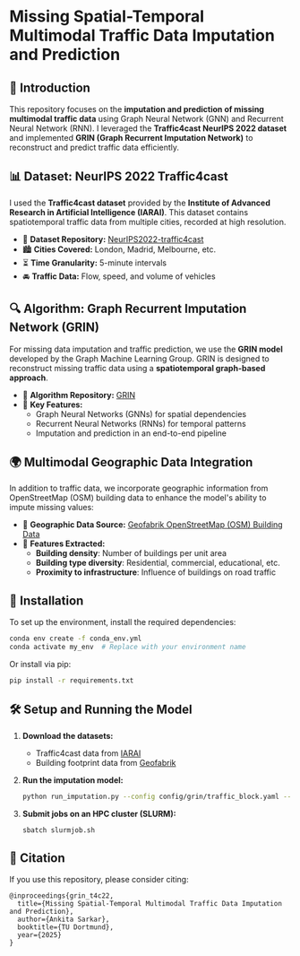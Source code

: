 # Missing Spatial-Temporal Multimodal Traffic Data Imputation and Prediction

## 📌 Introduction
This repository focuses on the **imputation and prediction of missing multimodal traffic data** using Graph Neural Network (GNN) and Recurrent Neural Network (RNN). I leveraged the **Traffic4cast NeurIPS 2022 dataset** and implemented **GRIN (Graph Recurrent Imputation Network)** to reconstruct and predict traffic data efficiently. 

## 📊 Dataset: NeurIPS 2022 Traffic4cast
I used the **Traffic4cast dataset** provided by the **Institute of Advanced Research in Artificial Intelligence (IARAI)**. This dataset contains spatiotemporal traffic data from multiple cities, recorded at high resolution. 

- 📁 **Dataset Repository:** [NeurIPS2022-traffic4cast](https://github.com/iarai/NeurIPS2022-traffic4cast)
- 🏙 **Cities Covered:** London, Madrid, Melbourne, etc.
- ⏳ **Time Granularity:** 5-minute intervals
- 🚘 **Traffic Data:** Flow, speed, and volume of vehicles

## 🔍 Algorithm: Graph Recurrent Imputation Network (GRIN)
For missing data imputation and traffic prediction, we use the **GRIN model** developed by the Graph Machine Learning Group. GRIN is designed to reconstruct missing traffic data using a **spatiotemporal graph-based approach**.

- 📁 **Algorithm Repository:** [GRIN](https://github.com/Graph-Machine-Learning-Group/grin)
- 📌 **Key Features:**
  - Graph Neural Networks (GNNs) for spatial dependencies
  - Recurrent Neural Networks (RNNs) for temporal patterns
  - Imputation and prediction in an end-to-end pipeline

## 🌍 Multimodal Geographic Data Integration
In addition to traffic data, we incorporate geographic information from OpenStreetMap (OSM) building data to enhance the model's ability to impute missing values:

- 📁 **Geographic Data Source:** [Geofabrik OpenStreetMap (OSM) Building Data](https://download.geofabrik.de/europe/united-kingdom/england.html)
- 🏢 **Features Extracted:**
  - **Building density**: Number of buildings per unit area
  - **Building type diversity**: Residential, commercial, educational, etc.
  - **Proximity to infrastructure**: Influence of buildings on road traffic

## 🚀 Installation
To set up the environment, install the required dependencies:

```bash
conda env create -f conda_env.yml
conda activate my_env  # Replace with your environment name
```

Or install via pip:

```bash
pip install -r requirements.txt
```

## 🛠 Setup and Running the Model
1. **Download the datasets:**
   - Traffic4cast data from [IARAI](https://github.com/iarai/NeurIPS2022-traffic4cast)
   - Building footprint data from [Geofabrik](https://download.geofabrik.de/europe/united-kingdom/england.html)

2. **Run the imputation model:**
   ```bash
   python run_imputation.py --config config/grin/traffic_block.yaml --dataset-name traffic_block --in-sample True 
   ```

4. **Submit jobs on an HPC cluster (SLURM):**
   ```bash
   sbatch slurmjob.sh
   ```

## 📜 Citation
If you use this repository, please consider citing:

```
@inproceedings{grin_t4c22,
  title={Missing Spatial-Temporal Multimodal Traffic Data Imputation and Prediction},
  author={Ankita Sarkar},
  booktitle={TU Dortmund},
  year={2025}
}
```

